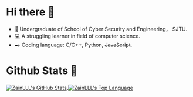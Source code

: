 # Hi there 👋

- :boy: Undergraduate of School of Cyber Security and Engineering， SJTU.
- :computer: A struggling learner in field of computer science.
- :black_nib: Coding language: C/C++, Python, ~~JavaScript~~.

# Github Stats :triangular_flag_on_post:

<a href="https://github.com/ZainLLL">
  <img align="center" src="https://github-readme-stats.vercel.app/api/top-langs/?username=ZainLLL&layout=compact&theme=onedark&&langs_count=5" alt="ZainLLL's GitHub Stats"/>
</a>

<a href="https://github.com/ZainLLL">
  <img align="center" src="https://github-readme-stats.vercel.app/api?username=ZainLLL&theme=onedark&hide=prs,issues&show_icons=true" alt="ZainLLL's Top Language" />
</a>
